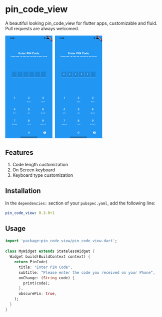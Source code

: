 # pin_code_view

A beautiful looking pin_code_view for flutter apps, customizable and fluid.
Pull requests are always welcomed.

<img src="https://github.com/Brainants/pin_code_view/raw/master/screenshots/Image-1.png" width="30%">.
<img src="https://github.com/Brainants/pin_code_view/raw/master/screenshots/Image-2.png" width="30%">.

## Features

1. Code length customization
2. On Screen keyboard
3. Keyboard type customization

## Installation

In the `dependencies:` section of your `pubspec.yaml`, add the following line:

```yaml
pin_code_view: 0.3.0+1
```

## Usage

```dart
import 'package:pin_code_view/pin_code_view.dart';

class MyWidget extends StatelessWidget {
  Widget build(BuildContext context) {
    return PinCode(
      title: "Enter PIN Code",
      subtitle: "Please enter the code you received on your Phone",
      onChange: (String code) {
        print(code);
      },
      obscurePin: true,
    );
  }
}
```
